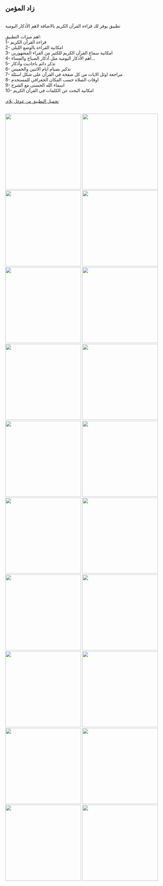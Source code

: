 ## زاد المؤمن
</br>تطبيق يوفر لك قراءة القرآن الكريم بالاضافة لاهم الأذكار اليومية
</br></br>اهم ميزات التطبيق:
</br>1- قراءة القرآن الكريم
</br>2- امكانية القراءة بالوضع الليلي
</br>3- امكانية سماع القرآن الكريم للكثير من القراء المشهورين
</br>4- اهم الأذكار اليومية مثل أذكار الصباح والمساء...
</br>5- تذكر دائم باحاديث وأذكار 
</br>6- تذكير بصيام ايام الاثنين والخميس
</br>7- مراجعة اوئل الايات من كل صفحة في القرآن على شكل اسئلة
</br>8- اوقات الصلاة حسب المكان الجغرافي للمستخدم
</br>9- اسماء الله الحسنى مع الشرح
</br>10- امكانية البحث عن الكلمات في القرآن الكريم
</br></br>
<a href="https://github.com/Eng-Ahmet/zad_almumin-Mobil_App/blob/main/README.md">تحميل التطبيق من غوغل بلاي</a>
</br></br>
<div display: flex>
  <img src="https://user-images.githubusercontent.com/96287253/204239110-751bb7fa-8837-4037-ae18-03496d25f0b6.jpg"width="240 >
  <img src="https://user-images.githubusercontent.com/96287253/204239066-dfd64bb9-9c93-44ab-9cf4-82d32a662023.jpg" width="240" >
  <img src="https://user-images.githubusercontent.com/96287253/204239910-d94e6efc-be54-4465-8356-a0ef3d7b5feb.jpg" width="240" >
  <img src="https://user-images.githubusercontent.com/96287253/204240589-7ce6d501-55f8-4742-bf11-685c78060f49.jpg" width="240" >
  <img src="https://user-images.githubusercontent.com/96287253/204239965-2d8a98c7-11b3-4286-8188-00d6b3edebcc.jpg" width="240" >
  <img src="https://user-images.githubusercontent.com/96287253/204239999-3c82b057-3767-43fd-8a04-b601a46279d6.jpg" width="240" >
  <img src="https://user-images.githubusercontent.com/96287253/204240002-ae363b6e-bd80-4707-9297-ee32de512b05.jpg" width="240" >
  <img src="https://user-images.githubusercontent.com/96287253/204240005-7a42f519-f553-41a1-a290-e478c4682b38.jpg" width="240" >
  <img src="https://user-images.githubusercontent.com/96287253/204240011-57c07424-9917-477f-8320-7432657e0e28.jpg" width="240" >
  <img src="https://user-images.githubusercontent.com/96287253/204240016-ca3efbc8-14db-4fc2-a4f0-257be94e4d32.jpg" width="240" >
  <img src="https://user-images.githubusercontent.com/96287253/204240019-c9527260-677c-410c-856a-e0c1ae543ec1.jpg" width="240" >
  <img src="https://user-images.githubusercontent.com/96287253/204240020-d7e7510d-267d-46d2-a8ad-fcba71b72f4b.jpg" width="240" >
  <img src="https://user-images.githubusercontent.com/96287253/204240025-ac87afc7-6246-4e76-90f0-434990cc26e5.jpg" width="240" >
  <img src="https://user-images.githubusercontent.com/96287253/204240033-56c76f2c-7154-4dfe-9ef1-e3c99118f27f.jpg" width="240" >
  <img src="https://user-images.githubusercontent.com/96287253/204240544-6a18e6cc-00de-4fd5-8d61-2944760a0502.jpg" width="240" >
  <img src="https://user-images.githubusercontent.com/96287253/204240555-bb8e2a0f-a87c-444f-b3c5-8a605ad65523.jpg" width="240" >
  <img src="https://user-images.githubusercontent.com/96287253/204240560-49c8819a-1cce-4484-a8c3-708801b6649c.jpg" width="240" >
  <img src="https://user-images.githubusercontent.com/96287253/204240054-84cadc50-5252-41cf-8dc9-6eef20feae3b.jpg" width="240" >
  <img src="https://user-images.githubusercontent.com/96287253/204239987-c38d4ea8-fa0a-4ca7-85c3-f678c109f084.jpg" width="240" >
  <img src="https://user-images.githubusercontent.com/96287253/204239992-441b1ac4-e239-482b-9107-1730da7b964c.jpg" width="240" >
  <img src="https://user-images.githubusercontent.com/96287253/204239997-9ed5b418-0569-4884-8bcd-0185275c5a91.jpg" width="240" >
</div>

